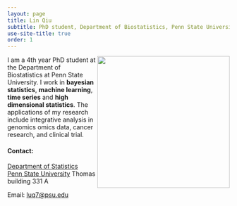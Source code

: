 ```yaml
---
layout: page
title: Lin Qiu
subtitle: PhD student, Department of Biostatistics, Penn State University
use-site-title: true
order: 1
---
```

<img align="right" src="/img/ca" alt="" width="300">

I am a 4th year PhD student at the Department of Biostatistics at Penn State University. I work in **bayesian statistics**, **machine learning**, **time series** and **high dimensional statistics**. The applications of my research include integrative analysis in genomics omics data, cancer research, and clinical trial. 

#### Contact:
[Department of Statistics](https://science.psu.edu/stat)  
[Penn State University](https://www.psu.edu)
 Thomas building 331 A


Email: luq7@psu.edu

